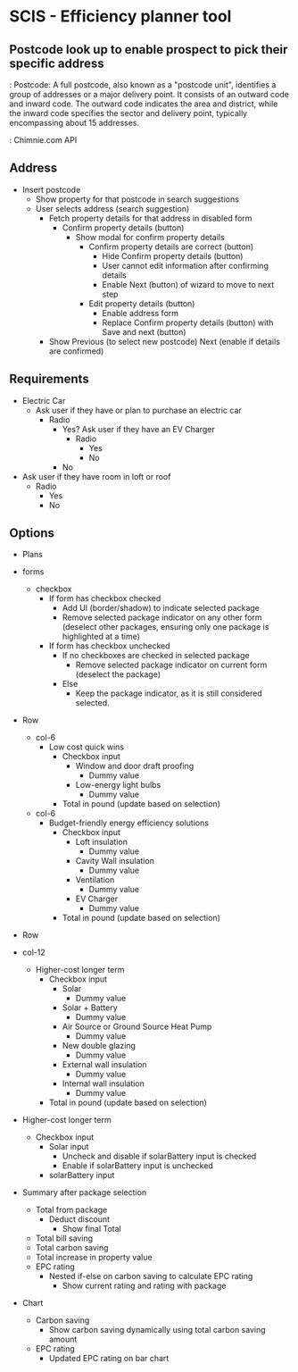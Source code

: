 # SCIS - Efficiency planner tool

## Postcode look up to enable prospect to pick their specific address

: Postcode: A full postcode, also known as a "postcode unit", identifies a group of addresses or a major delivery point. It consists of an outward code and inward code. The outward code indicates the area and district, while the inward code specifies the sector and delivery point, typically encompassing about 15 addresses.

: Chimnie.com API



## Address
- Insert postcode
  - Show property for that postcode in search suggestions
  - User selects address (search suggestion)
    - Fetch property details for that address in disabled form
      - Confirm property details (button)
        - Show modal for confirm property details
          - Confirm property details are correct (button)
            - Hide Confirm property details (button)
            - User cannot edit information after confirming details
            - Enable Next (button) of wizard to move to next step
          - Edit property details (button)
            - Enable address form
            - Replace Confirm property details (button) with Save and next (button)
    - Show Previous (to select new postcode) Next (enable if details are confirmed)
  
## Requirements
- Electric Car
  - Ask user if they have or plan to purchase an electric car
    - Radio
      - Yes? Ask user if they have an EV Charger
        - Radio
          - Yes
          - No
      - No
- Ask user if they have room in loft or roof
  - Radio
    - Yes
    - No

## Options

- Plans

- forms
  - checkbox
    - If form has checkbox checked
      - Add UI (border/shadow) to indicate selected package
      - Remove selected package indicator on any other form (deselect other packages, ensuring only one package is highlighted at a time)
    - If form has checkbox unchecked
      - If no checkboxes are checked in selected package
        - Remove selected package indicator on current form (deselect the package)
      - Else
        - Keep the package indicator, as it is still considered selected.

- Row
  - col-6
    - Low cost quick wins
      - Checkbox input
        - Window and door draft proofing
          - Dummy value
        - Low-energy light bulbs
          - Dummy value
      - Total in pound (update based on selection)
  - col-6
    - Budget-friendly energy efficiency solutions
      - Checkbox input
        - Loft insulation
          - Dummy value
        - Cavity Wall insulation
          - Dummy value
        - Ventilation
          - Dummy value
        - EV Charger
          - Dummy value
      - Total in pound (update based on selection)
- Row
- col-12
  - Higher-cost longer term
      - Checkbox input
        - Solar
          - Dummy value
        - Solar + Battery
          - Dummy value
        - Air Source or Ground Source Heat Pump
          - Dummy value
        - New double glazing
          - Dummy value
        - External wall insulation
          - Dummy value
        - Internal wall insulation
          - Dummy value
      - Total in pound (update based on selection)

- Higher-cost longer term
  - Checkbox input
    - Solar input
      - Uncheck and disable if solarBattery input is checked
      - Enable if solarBattery input is unchecked
    - solarBattery input

- Summary after package selection
  - Total from package
    - Deduct discount
      - Show final Total
  - Total bill saving
  - Total carbon saving
  - Total increase in property value
  - EPC rating
    - Nested if-else on carbon saving to calculate EPC rating
      - Show current rating and rating with package
- Chart
  - Carbon saving
    - Show carbon saving dynamically using total carbon saving amount
  - EPC rating
    - Updated EPC rating on bar chart